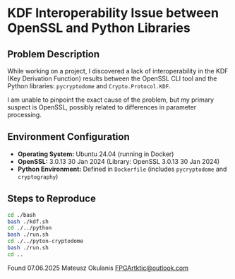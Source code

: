 # KDF Interoperability Issue between OpenSSL and Python Libraries

## Problem Description

While working on a project, I discovered a lack of interoperability in the KDF (Key Derivation Function) results between the OpenSSL CLI tool and the Python libraries: `pycryptodome` and `Crypto.Protocol.KDF`.

I am unable to pinpoint the exact cause of the problem, but my primary suspect is OpenSSL, possibly related to differences in parameter processing.

## Environment Configuration

*   **Operating System:** Ubuntu 24.04 (running in Docker)
*   **OpenSSL:** 3.0.13 30 Jan 2024 (Library: OpenSSL 3.0.13 30 Jan 2024)
*   **Python Environment:** Defined in `Dockerfile` (includes `pycryptodome` and `cryptography`)

## Steps to Reproduce

```bash
cd ./bash
bash ./kdf.sh
cd ./../python
bash ./run.sh
cd ./../pyton-cryptodome
bash ./run.sh
cd ..
```

Found 07.06.2025
Mateusz Okulanis
FPGArtktic@outlook.com
